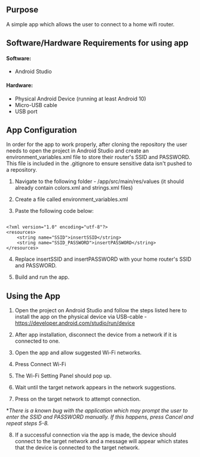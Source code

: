 ## Purpose

A simple app which allows the user to connect to a home wifi router.

## Software/Hardware Requirements for using app

#### Software:

- Android Studio

#### Hardware:

- Physical Android Device (running at least Android 10)
- Micro-USB cable
- USB port

## App Configuration

In order for the app to work properly, after cloning the repository the user needs to open the project in Android Studio and create an environment_variables.xml file to store their router's SSID and PASSWORD. This file is included in the .gitignore to ensure sensitive data isn't pushed to a repository.

  1) Navigate to the following folder - /app/src/main/res/values (it should already contain colors.xml and strings.xml files) 
  
  2) Create a file called environment_variables.xml
  
  3) Paste the following code below:

```

<?xml version="1.0" encoding="utf-8"?>
<resources>
    <string name="SSID">insertSSID</string>
    <string name="SSID_PASSWORD">insertPASSWORD</string>
</resources>

```
4) Replace insertSSID and insertPASSWORD with your home router's SSID and PASSWORD.

5) Build and run the app.

## Using the App

  1) Open the project on Android Studio and follow the steps listed here to install the app on the physical device via USB-cable -          https://developer.android.com/studio/run/device
  
  2) After app installation, disconnect the device from a network if it is connected to one.
  
  3) Open the app and allow suggested Wi-Fi networks.
  

  
  4) Press Connect Wi-Fi
  
  5) The Wi-Fi Setting Panel should pop up.
  

  
  6) Wait until the target network appears in the network suggestions.
  
  7) Press on the target network to attempt connection.
  
  **There is a known bug with the application which may prompt the user to enter the SSID and PASSWORD manually. If this happens, press Cancel and repeat steps 5-8.*
  
  8) If a successful connection via the app is made, the device should connect to the target network and a message will appear which states that the device is connected to the target network.
  
  
